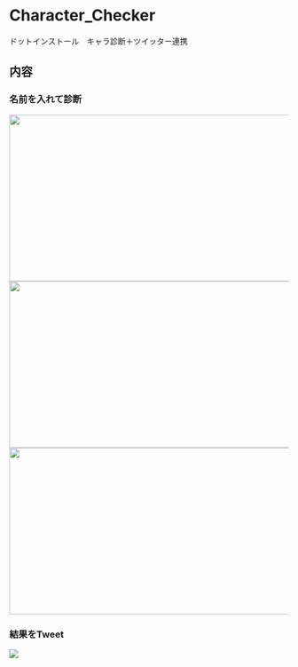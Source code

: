 # Character_Checker
ドットインストール　キャラ診断＋ツイッター連携

## 内容
### 名前を入れて診断
<img src="https://user-images.githubusercontent.com/40752235/52682409-af9bfb80-2f82-11e9-929a-acf4be31c70d.png" width=570px; height=300px>
<img src="https://user-images.githubusercontent.com/40752235/52682413-b1fe5580-2f82-11e9-8186-639e8ab388e1.png" width=570px; height=300px>
<img src="https://user-images.githubusercontent.com/40752235/52682420-b591dc80-2f82-11e9-9eff-b16dd2dc2850.png" width=570px; height=300px>

### 結果をTweet
<img src="https://user-images.githubusercontent.com/40752235/52682415-b3c81900-2f82-11e9-96f1-23c5189f985a.png">
